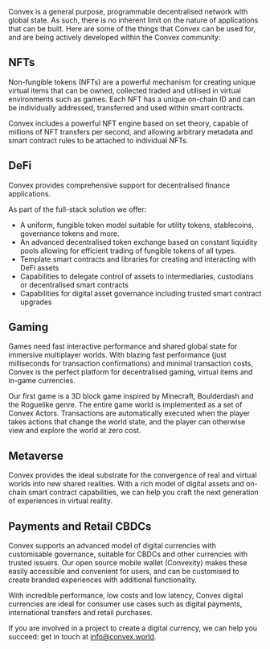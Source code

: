 Convex is a general purpose, programmable decentralised network with global state. As such, there is no inherent limit on the nature of applications that can be built. Here are some of the things that Convex can be used for, and are being actively developed within the Convex community:

## NFTs

Non-fungible tokens (NFTs) are a powerful mechanism for creating unique virtual items that can be owned, collected traded and utilised in virtual environments such as games. Each NFT has a unique on-chain ID and can be individually addressed, transferred and used within smart contracts.

Convex includes a powerful NFT engine based on set theory, capable of millions of NFT transfers per second, and allowing arbitrary metadata and smart contract rules to be attached to individual NFTs.

## DeFi

Convex provides comprehensive support for decentralised finance applications. 

As part of the full-stack solution we offer:
- A uniform, fungible token model suitable for utility tokens, stablecoins, governance tokens and more. 
- An advanced decentralised token exchange based on constant liquidity pools allowing for efficient trading of fungible tokens of all types.
- Template smart contracts and libraries for creating and interacting with DeFi assets
- Capabilities to delegate control of assets to intermediaries, custodians or decentralised smart contracts
- Capabilities for digital asset governance including trusted smart contract upgrades

## Gaming

Games need fast interactive performance and shared global state for immersive multiplayer worlds. With blazing fast performance (just milliseconds for transaction confirmations) and minimal transaction costs, Convex is the perfect platform for decentralised gaming, virtual items and in-game currencies.

Our first game is a 3D block game inspired by Minecraft, Boulderdash and the Roguelike genre. The entire game world is implemented as a set of Convex Actors. Transactions are automatically executed when the player takes actions that change the world state, and the player can otherwise view and explore the world at zero cost.

## Metaverse

Convex provides the ideal substrate for the convergence of real and virtual worlds into new shared realities. With a rich model of digital assets and on-chain smart contract capabilities, we can help you craft the next generation of experiences in virtual reality.

## Payments and Retail CBDCs

Convex supports an advanced model of digital currencies with customisable governance, suitable for CBDCs and other currencies with trusted issuers. Our open source mobile wallet (Convexity) makes these easily accessible and convenient for users, and can be customised to create branded experiences with additional functionality.

With incredible performance, low costs and low latency, Convex digital currencies are ideal for consumer use cases such as digital payments, international transfers and retail purchases.

If you are involved in a project to create a digital currency, we can help you succeed: get in touch at info@convex.world.